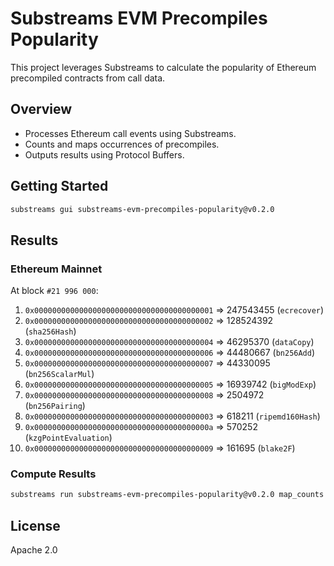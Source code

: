 # Substreams EVM Precompiles Popularity

This project leverages Substreams to calculate the popularity of Ethereum precompiled contracts from call data.

## Overview

- Processes Ethereum call events using Substreams.
- Counts and maps occurrences of precompiles.
- Outputs results using Protocol Buffers.

## Getting Started

```bash
substreams gui substreams-evm-precompiles-popularity@v0.2.0
```

## Results

### Ethereum Mainnet

At block `#21 996 000`:

1. `0x0000000000000000000000000000000000000001` => 247543455 (`ecrecover`)
1. `0x0000000000000000000000000000000000000002` => 128524392 (`sha256Hash`)
1. `0x0000000000000000000000000000000000000004` => 46295370 (`dataCopy`)
1. `0x0000000000000000000000000000000000000006` => 44480667 (`bn256Add`)
1. `0x0000000000000000000000000000000000000007` => 44330095 (`bn256ScalarMul`)
1. `0x0000000000000000000000000000000000000005` => 16939742 (`bigModExp`)
1. `0x0000000000000000000000000000000000000008` => 2504972 (`bn256Pairing`)
1. `0x0000000000000000000000000000000000000003` => 618211 (`ripemd160Hash`)
1. `0x000000000000000000000000000000000000000a` => 570252 (`kzgPointEvaluation`)
1. `0x0000000000000000000000000000000000000009` => 161695 (`blake2F`)

### Compute Results

```bash
substreams run substreams-evm-precompiles-popularity@v0.2.0 map_counts -s 21996000 -t +1 -o jsonl | skip 1 | head -n1 | jq -rc '."@data".entries | sort_by(-(.count|tonumber)) | .[] | "0x\(.address) => \(.count) (\(.name))"'
```

## License

Apache 2.0

